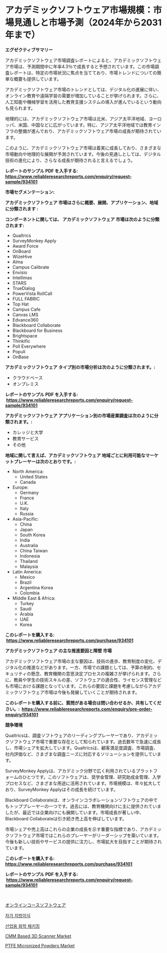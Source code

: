 <p><h1>アカデミックソフトウェア市場規模：市場見通しと市場予測（2024年から2031年まで）</h1></p><p><strong>エグゼクティブサマリー</strong></p>
<p><p>アカデミックソフトウェア市場調査レポートによると、アカデミックソフトウェア市場は、予測期間中に年率4.3％で成長すると予想されています。この市場調査レポートは、特定の市場状況に焦点を当てており、市場トレンドについての簡単な概要も提供しています。</p><p>アカデミックソフトウェア市場のトレンドとしては、デジタル化の進展に伴い、オンライン教育や遠隔学習の需要が増加していることが挙げられます。さらに、人工知能や機械学習を活用した教育支援システムの導入が進んでいるという動向も見られます。</p><p>地理的には、アカデミックソフトウェア市場は北米、アジア太平洋地域、ヨーロッパ、米国、中国などに広がっています。特に、アジア太平洋地域では教育インフラの整備が進んでおり、アカデミックソフトウェア市場の成長が期待されています。</p><p>このように、アカデミックソフトウェア市場は着実に成長しており、さまざまな市場動向や地理的な展開が予測されています。今後の見通しとしては、デジタル技術の進化により、さらなる成長が期待されると言えるでしょう。</p></p>
<p><strong>レポートのサンプル PDF を入手する: <a href="https://www.reliableresearchreports.com/enquiry/request-sample/934101">https://www.reliableresearchreports.com/enquiry/request-sample/934101</a></strong></p>
<p><strong>市場セグメンテーション:</strong></p>
<p><strong> アカデミックソフトウェア 市場はさらに概要、展開、アプリケーション、地域に分類されます :</strong></p>
<p><strong>コンポーネントに関しては、 アカデミックソフトウェア 市場は次のように分類されます: &nbsp;</strong></p>
<p><ul><li>Qualtrics</li><li>SurveyMonkey Apply</li><li>Award Force</li><li>OnBoard</li><li>WizeHive</li><li>Alma</li><li>Campus Calibrate</li><li>Envisio</li><li>Intellimas</li><li>STARS</li><li>TrueDialog</li><li>PowerVista RollCall</li><li>FULL FABRIC</li><li>Top Hat</li><li>Campus Cafe</li><li>Canvas LMS</li><li>Edvance360</li><li>Blackboard Collaborate</li><li>Blackboard for Business</li><li>Brightspace</li><li>Thinkific</li><li>Poll Everywhere</li><li>Populi</li><li>OnBase</li></ul></p>
<p><strong> アカデミックソフトウェア タイプ別の市場分析は次のように分類されます。:</strong></p>
<p><ul><li>クラウドベース</li><li>オンプレミス</li></ul></p>
<p><strong>レポートのサンプル PDF を入手する: &nbsp;<a href="https://www.reliableresearchreports.com/enquiry/request-sample/934101">https://www.reliableresearchreports.com/enquiry/request-sample/934101</a></strong></p>
<p><strong> アカデミックソフトウェア アプリケーション別の市場産業調査は次のように分類されます。:</strong></p>
<p><ul><li>カレッジと大学</li><li>教育サービス</li><li>その他</li></ul></p>
<p><strong>地域に関して言えば、アカデミックソフトウェア 地域ごとに利用可能なマーケットプレーヤーは次のとおりです。:</strong></p>
<p><ul>
    <li>
        North America:
        <ul>
            <li>United States</li>
            <li>Canada</li>
        </ul>
    </li>
    <li>
        Europe:
        <ul>
            <li>Germany</li>
            <li>France</li>
            <li>U.K.</li>
            <li>Italy</li>
            <li>Russia</li>
        </ul>
    </li>
    <li>
        Asia-Pacific:
        <ul>
            <li>China</li>
            <li>Japan</li>
            <li>South Korea</li>
            <li>India</li>
            <li>Australia</li>
            <li>China Taiwan</li>
            <li>Indonesia</li>
            <li>Thailand</li>
            <li>Malaysia</li>
        </ul>
    </li>
    <li>
        Latin America:
        <ul>
            <li>Mexico</li>
            <li>Brazil</li>
            <li>Argentina Korea</li>
            <li>Colombia</li>
        </ul>
    </li>
    <li>
        Middle East & Africa:
        <ul>
            <li>Turkey</li>
            <li>Saudi</li>
            <li>Arabia</li>
            <li>UAE</li>
            <li>Korea</li>
        </ul>
    </li>
    </ul></p>
<p><strong>このレポートを購入する: &nbsp;<a href="https://www.reliableresearchreports.com/purchase/934101">https://www.reliableresearchreports.com/purchase/934101</a></strong></p>
<p><strong>アカデミックソフトウェア の主な推進要因と障壁 市場</strong></p>
<p><p>アカデミックソフトウェア市場の主な要因は、技術の進歩、教育制度の変化、デジタル化の推進などがあります。一方、市場での課題としては、予算の制約、セキュリティの懸念、教育機関の意思決定プロセスの複雑さが挙げられます。さらに、教員や学生の技術スキルの差、ソフトウェアの適合性、ライセンス管理なども市場における課題となっています。これらの要因と課題を考慮しながらアカデミックソフトウェア市場は今後も発展していくことが期待されます。</p></p>
<p><strong>このレポートを購入する前に、質問がある場合は問い合わせるか、共有してください。:&nbsp; <a href="https://www.reliableresearchreports.com/enquiry/pre-order-enquiry/934101">https://www.reliableresearchreports.com/enquiry/pre-order-enquiry/934101</a></strong></p>
<p><strong>競争環境</strong></p>
<p><p>Qualtricsは、調査ソフトウェアのリーディングプレーヤーであり、アカデミックソフトウェア市場で重要な存在として知られています。過去数年で急速に成長し、市場シェアを拡大しています。Qualtricsは、顧客満足度調査、市場調査、社内評価など、さまざまな調査ニーズに対応するソリューションを提供しています。</p><p>SurveyMonkey Applyは、アカデミック分野で広く利用されているプラットフォームのひとつです。このソフトウェアは、奨学金管理、研究助成金管理、入学プロセスなど、さまざまな用途に活用されています。市場規模は、年々拡大しており、SurveyMonkey Applyはその成長を続けています。</p><p>Blackboard Collaborateは、オンラインコラボレーションソフトウェアの中でもトッププレーヤーの一つです。過去には、教育機関向けに主に提供されていましたが、最近では企業向けにも展開しています。市場成長が著しい中、Blackboard Collaborateは引き続き売上高を伸ばしています。</p><p>市場シェアや売上高はこれらの企業の成長を示す重要な指標であり、アカデミックソフトウェア市場ではこれらのプレーヤーがリーダーシップを築いています。今後も新しい技術やサービスの提供に注力し、市場拡大を目指すことが期待されています。</p></p>
<p><strong>このレポートを購入する: &nbsp; <a href="https://www.reliableresearchreports.com/purchase/934101">https://www.reliableresearchreports.com/purchase/934101</a></strong></p>
<p><strong>レポートのサンプル PDF を入手する: &nbsp;<a href="https://www.reliableresearchreports.com/enquiry/request-sample/934101">https://www.reliableresearchreports.com/enquiry/request-sample/934101</a></strong><strong></strong></p>
<p>&nbsp;</p>
<p><p><a href="https://github.com/joaejkdzgyljvo6/Market-Research-Report-List-1/blob/main/5798244184322.md">オンラインコースソフトウェア</a></p><p><a href="https://github.com/idcefvhkdut6/Market-Research-Report-List-1/blob/main/5492870184346.md">자가 지방이식</a></p><p><a href="https://medium.com/@codykrris446578/2024%EB%85%84%EB%B6%80%ED%84%B0-2031%EB%85%84%EA%B9%8C%EC%A7%80-%EC%98%88%EC%83%81%EB%90%98%EB%8A%94-%EC%82%B0%EC%97%85-%ED%99%94%ED%95%99-%EC%A0%9C%ED%92%88-%ED%8F%AC%EC%9E%A5-%EC%8B%9C%EC%9E%A5-%EB%8F%99%ED%96%A5%EA%B3%BC-%EC%8B%9C%EC%9E%A5-%EB%B6%84%EC%84%9D-0459ad7f94a3">산업용 화학 패키징</a></p><p><a href="https://circular-yam-9b9.notion.site/CMM-Based-3D-Scanner-Market-Research-Report-Forecasted-for-Period-from-2024-2031-by-Market-Type--ef3bea56013049f690fce24b5cc14e93">CMM Based 3D Scanner Market</a></p><p><a href="https://angry-finch-aaf.notion.site/PTFE-Micronized-Powders-Market-Size-Furnishes-Valuable-Information-Encompassing-Market-Share-Market-fcfee2d45da94efd96bc5d960784d30c">PTFE Micronized Powders Market</a></p></p>